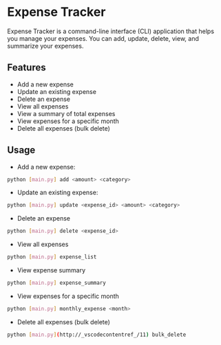 # Expense Tracker

Expense Tracker is a command-line interface (CLI) application that helps you manage your expenses. You can add, update, delete, view, and summarize your expenses.

## Features

- Add a new expense
- Update an existing expense
- Delete an expense
- View all expenses
- View a summary of total expenses
- View expenses for a specific month
- Delete all expenses (bulk delete)

## Usage

- Add a new expense:
``` sh
python [main.py] add <amount> <category>
```
- Update an existing expense:
``` sh
python [main.py] update <expense_id> <amount> <category>
```
- Delete an expense
```sh
python [main.py] delete <expense_id>
```
- View all expenses
```sh
python [main.py] expense_list
```
- View expense summary
```sh
python [main.py] expense_summary
```
- View expenses for a specific month
```sh
python [main.py] monthly_expense <month>
```
- Delete all expenses (bulk delete)
```sh
python [main.py](http://_vscodecontentref_/11) bulk_delete
```
